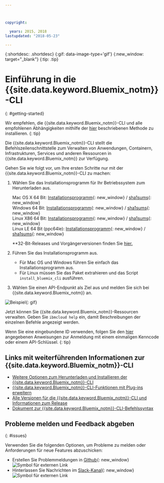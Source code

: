```yaml
---



copyright:

  years: 2015, 2018
lastupdated: "2018-05-23"

---
```



{:shortdesc: .shortdesc}
{:gif: data-image-type='gif'}
{:new_window: target="_blank"}
{:tip: .tip}



# Einführung in die {{site.data.keyword.Bluemix_notm}}-CLI
{: #getting-started}

Wir empfehlen, die {{site.data.keyword.Bluemix_notm}}-CLI und alle empfohlenen Abhängigkeiten mithilfe der [hier](/docs/cli/index.html) beschriebenen Methode zu installieren.
{: tip}


Die {{site.data.keyword.Bluemix_notm}}-CLI stellt die Befehlszeilenschnittstelle zum Verwalten von Anwendungen, Containern, Infrastrukturen, Services und anderen Ressourcen in {{site.data.keyword.Bluemix_notm}} zur Verfügung.


Gehen Sie wie folgt vor, um Ihre ersten Schritte nur mit der {{site.data.keyword.Bluemix_notm}}-CLI zu machen:

1. Wählen Sie das Installationsprogramm für Ihr Betriebssystem zum Herunterladen aus.

   Mac OS X 64 Bit: [Installationsprogramm](https://clis.ng.bluemix.net/download/bluemix-cli/latest/osx){: new_window} / [sha1sums](https://clis.ng.bluemix.net/download/bluemix-cli/latest/osx/checksum){: new_window} <br>
   Windows 64 Bit: [Installationsprogramm](https://clis.ng.bluemix.net/download/bluemix-cli/latest/win64){: new_window} / [sha1sums](https://clis.ng.bluemix.net/download/bluemix-cli/latest/win64/checksum){: new_window} <br>
   Linux X86 64 Bit: [Installationsprogramm](https://clis.ng.bluemix.net/download/bluemix-cli/latest/linux64){: new_window} / [sha1sums](https://clis.ng.bluemix.net/download/bluemix-cli/latest/linux64/checksum){: new_window} <br>
   Linux LE 64 Bit (ppc64le): [Installationsprogramm](https://clis.ng.bluemix.net/download/bluemix-cli/latest/ppc64le){: new_window} / [sha1sums](https://clis.ng.bluemix.net/download/bluemix-cli/latest/ppc64le/checksum){: new_window} <br>

   **32-Bit-Releases und Vorgängerversionen finden Sie [hier.](all_versions.html)

1. Führen Sie das Installationsprogramm aus.
   * Für Mac OS und Windows führen Sie einfach das Installationsprogramm aus.
   * Für Linux müssen Sie das Paket extrahieren und das Script `install_bluemix_cli` ausführen.

1. Wählen Sie einen API-Endpunkt als Ziel aus und melden Sie sich bei {{site.data.keyword.Bluemix_notm}} an.

  ![Beispiel](example.gif){: gif}

Jetzt können Sie {{site.data.keyword.Bluemix_notm}}-Ressourcen verwalten. Geben Sie `ibmcloud help` ein, damit Beschreibungen der einzelnen Befehle angezeigt werden.

Wenn Sie eine eingebundene ID verwenden, folgen Sie den [hier](https://console.bluemix.net/docs/iam/login_fedid.html#federated_id) angegebenen Anweisungen zur Anmeldung mit einem einmaligen Kenncode oder einem API-Schlüssel.  {: tip}

## Links mit weiterführenden Informationen zur {{site.data.keyword.Bluemix_notm}}-CLI

* [Weitere Optionen zum Herunterladen und Installieren der {{site.data.keyword.Bluemix_notm}}-CLI](download_cli.html)
* [{{site.data.keyword.Bluemix_notm}}-CLI-Funktionen mit Plug-ins erweitern](extend_cli.html)
* [Alle Versionen für die {{site.data.keyword.Bluemix_notm}}-CLI und Informationen zum Release](all_versions.html)
* [Dokument zur {{site.data.keyword.Bluemix_notm}}-CLI-Befehlssyntax](bx_cli.html)


## Probleme melden und Feedback abgeben
{: #issues}

Verwenden Sie die folgenden Optionen, um Probleme zu melden oder Anforderungen für neue Features abzuschicken:
 * Erstellen Sie Problemmeldungen in [Github](https://github.com/IBM-Bluemix/bluemix-cli-release/issues){: new_window} ![Symbol für externen Link](../../../icons/launch-glyph.svg)
 * Hinterlassen Sie Nachrichten im [Slack-Kanal](https://dwopen.slack.com/messages/bluemix-cli/){: new_window} ![Symbol für externen Link](../../../icons/launch-glyph.svg)
